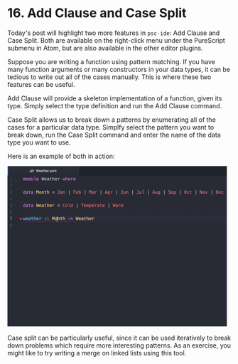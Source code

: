# 16. Add Clause and Case Split

Today's post will highlight two more features in `psc-ide`: Add Clause and Case Split. Both are available on the right-click menu under the PureScript submenu in Atom, but are also available in the other editor plugins.

Suppose you are writing a function using pattern matching. If you have many function arguments or many constructors in your data types, it can be tedious to write out all of the cases manually. This is where these two features can be useful.

Add Clause will provide a skeleton implementation of a function, given its type. Simply select the type definition and run the Add Clause command.

Case Split allows us to break down a patterns by enumerating all of the cases for a particular data type. Simplfy select the pattern you want to break down, run the Case Split command and enter the name of the data type you want to use.

Here is an example of both in action:

![Add Clause and Case Split](images/atom-case-split.gif)

Case split can be particularly useful, since it can be used iteratively to break down problems which require more interesting patterns. As an exercise, you might like to try writing a merge on linked lists using this tool.
